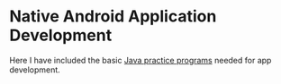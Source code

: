 # Native Android Application Development
Here I have included the basic [Java practice programs](https://github.com/mitali-1703/NAAD/tree/main/src) needed for app development.

